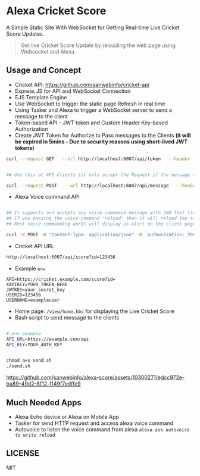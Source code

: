 # Alexa Cricket Score

A Simple Static Site With WebSocket for Getting Real-time Live Cricket Score Updates.  

> Get live Cricket Score Update by reloading the web page using Websocket and Alexa.  

## Usage and Concept

- Cricket API: <https://github.com/sanwebinfo/cricket-api>
- Express JS for API and WebSocket Connection
- EJS Template Engine
- Use WebSocket to trigger the static page Refresh in real time
- Using Tasker and Alexa to trigger a WebSocket server to send a message to the client  
- Token-based API - JWT token and Custom Header Key-based Authorization
- Create JWT Token for Authorize to Pass messages to the Clients **(it will be expired in 5mins - Due to security reasons using short-lived JWT tokens)**

```sh
curl --request GET   --url http://localhost:6007/api/token   --header 'x-api-key: YOUR_TOKEN_HERE
```

```sh

## Use this at API Clients (it only accept the Request if the message contain 'reload')

curl --request POST   --url http://localhost:6007/api/message   --header 'authorization: YOUR_JWT_TOKEN_HERE'   --header 'content-type: application/json'   --data '{"message": "reload"}'

```

- Alexa Voice command API

```sh

## It supports and accepts any voice commmand message with 500 Text limit
## If you passing the voice command 'reload' then it will reload the score data
## Rest voice commanding words will display as alert on the client page

curl -X POST -H "Content-Type: application/json" -H 'authorization: YOUR_JWT_TOKEN_HERE' -d '{"alexamessage": "HI from Alexa"}' http://localhost:6007/api/alexa

```

- Cricket API URL

```sh
http://localhost:6007/api/score?id=123456
```

- Example `env`

```env
API=https://cricket.example.com/score?id=
XAPIKEY=YOUR_TOKEN_HERE
JWTKEY=your_secret_key
USERID=123456
USERNAME=exampleuser
```

- Home page: `/view/home.hbs` for displaying the Live Cricket Score
- Bash script to send message to the clients

```sh

#.env example
API_URL=https://example.com/api
API_KEY=YOUR_AUTH_KEY


chmod a+x send.sh
./send.sh

```

https://github.com/sanwebinfo/alexa-score/assets/10300271/edcc972e-ba89-49d2-8f12-f149f7edffc9

## Much Needed Apps

- Alexa Echo device or Alexa on Mobile App
- Tasker for send HTTP request and access alexa voice command
- Autovoice to listen the voice command from alexa `alexa ask autovoice to write reload`

## LICENSE

MIT
